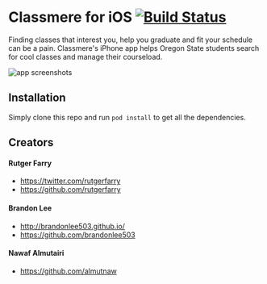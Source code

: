 # Classmere for iOS [![Build Status](https://api.travis-ci.org/classmere/ios.svg?branch=master)](https://travis-ci.org/classmere/ios)

Finding classes that interest you, help you graduate and fit your schedule can be a pain. Classmere's iPhone app helps Oregon State students search for cool classes and manage their courseload. 

![app screenshots](https://raw.githubusercontent.com/classmere/ios/master/screenshots.png)

## Installation

Simply clone this repo and run ```pod install``` to get all the dependencies.

## Creators
#### Rutger Farry
- https://twitter.com/rutgerfarry
- https://github.com/rutgerfarry

#### Brandon Lee
- http://brandonlee503.github.io/
- https://github.com/brandonlee503

#### Nawaf Almutairi
- https://github.com/almutnaw
